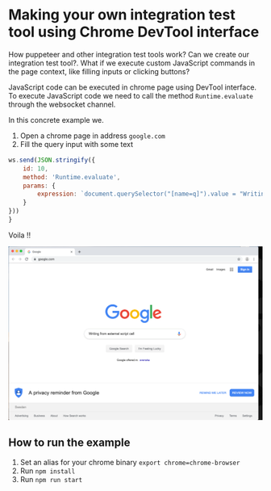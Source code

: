 # Making your own integration test tool using Chrome DevTool interface

How puppeteer and other integration test tools work? Can we create our integration test tool?. What if we execute custom JavaScript commands in the page context, like filling inputs or clicking buttons?


JavaScript code can be executed in chrome page using DevTool interface. To execute JavaScript code we need to call the method ```Runtime.evaluate``` through the websocket channel. 


In this concrete example we.

1. Open a chrome page in address ```google.com```
2. Fill the query input with some text

```js
ws.send(JSON.stringify({
    id: 10, 
    method: 'Runtime.evaluate',
    params: {
        expression: `document.querySelector("[name=q]").value = "Writing from external script call"`
    }
}))
}
```

Voila !!

![](pic.png)


## How to run the example
1. Set an alias for your chrome binary ```export chrome=chrome-browser```
2. Run ```npm install```
3. Run ```npm run start```

